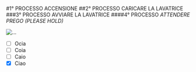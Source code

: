 #1° PROCESSO
ACCENSIONE
##2° PROCESSO
CARICARE LA LAVATRICE
###3° PROCESSO
AVVIARE LA LAVATRICE
####4° PROCESSO
*ATTENDERE PREGO (PLEASE HOLD)*


![...](https://www.testo-unico-sicurezza.com/81/_media/img/large/playstoremy81.jpg)










- [ ] Ocia
- [ ] Coia
- [ ] Caio
- [x] Ciao
